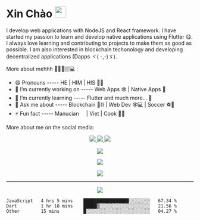 # Xin Chào <img src="https://raw.githubusercontent.com/MartinHeinz/MartinHeinz/master/wave.gif" width="30px">

I develop web applications with NodeJS and React framework. I have started my passion to learn and develop native applications using Flutter 😋. I always love learning and contributing to projects to make them as good as possible. I am also interested in blockchain techonology and developing decentralized applications (Dapps ヾ( -,-)ゞ).

More about mehhh 👨🏻‍💻🏽‍💻 :

- 😄 Pronouns ----- HE | HIM | HIS 🙋‍♂️
- 🔭 I’m currently working on ----- Web Apps 🕸️ | Native Apps 📱
- 🌱 I’m currently learning ----- Flutter and much more... 🤪
- 💬 Ask me about ----- Blockchain 🔲⛓️ | Web Dev 🕸️💻 | Soccer ⚽🏃
- ⚡ Fun fact ----- Manucian <img width="12" src="https://emojis.slackmojis.com/emojis/images/1533824144/4447/manutd.png?1533824144"> | Viet | Cook 👨‍🍳

More about me on the social media:

<p align="center">
<a href="https://twitter.com/jasonp2419"> <img src="https://img.shields.io/badge/Twitter-1DA1F2?style=for-the-badge&logo=twitter&logoColor=white" /> </a> <a href="https://github.com/jasonhtpham"> <img src="https://img.shields.io/badge/GitHub-100000?style=for-the-badge&logo=github&logoColor=white" /> </a> <a href="https://www.linkedin.com/in/thien-jason-pham-a82352168/"> <img src="https://img.shields.io/badge/LinkedIn-0077B5?style=for-the-badge&logo=linkedin&logoColor=white" /> </a>
</p>

<p align="center">
  <img src="https://github-readme-stats.vercel.app/api?username=jasonhtpham&count_private=true&show_icons=true&title_color=Ee4644&icon_color=Ee4644&text_color=E2cd5c&bg_color=191622&border_color=E2cd5c&hide_title=true"/>
  </p>

<p align="center">
  <img src="https://github-readme-streak-stats.herokuapp.com/?user=jasonhtpham&text_color=E2cd5c&background=191622&border=E2cd5c&stroke=E2cd5c&currStreakNum=E2cd5c&sideNums=E2cd5c&currStreakLabel=Ee4642&sideLabels=Ee4642&dates=E2cd5c&ring=Ee4644&fire=cc0c14"/>
  </p>


<p align="center">
<img src="https://github-readme-stats.vercel.app/api/wakatime/?username=jasonhtpham&custom_title=Week+Stats&langs_count=4&bg_color=191622&text_color=E2cd5c&border_color=E2cd5c&title_color=Ee4644" />
  </p>

---
<p align="center">
<img src="https://readme-typing-svg.herokuapp.com/?lines=Coding...&center=true&color=E2cd5c&vCenter=true" />

  </p>

<!--START_SECTION:waka-->

```text
JavaScript   4 hrs 5 mins    █████████████████░░░░░░░░   67.34 %
Dart         1 hr 18 mins    █████▒░░░░░░░░░░░░░░░░░░░   21.56 %
Other        15 mins         █░░░░░░░░░░░░░░░░░░░░░░░░   04.27 %
```

<!--END_SECTION:waka-->

<!--
**jasonhtpham/jasonhtpham** is a ✨ _special_ ✨ repository because its `README.md` (this file) appears on your GitHub profile.


-->
